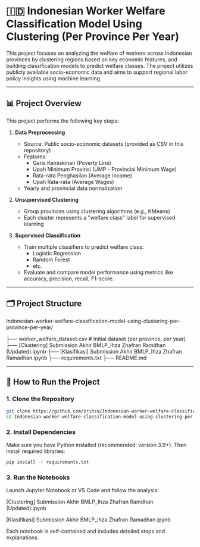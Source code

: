 # 🇮🇩 Indonesian Worker Welfare Classification Model Using Clustering (Per Province Per Year)

This project focuses on analyzing the welfare of workers across Indonesian provinces by clustering regions based on key economic features, and building classification models to predict welfare classes. The project utilizes publicly available socio-economic data and aims to support regional labor policy insights using machine learning.

---

## 📊 Project Overview

This project performs the following key steps:

1. **Data Preprocessing**  
   - Source: Public socio-economic datasets (provided as CSV in this repository)
   - Features:  
     - Garis Kemiskinan (Poverty Line)  
     - Upah Minimum Provinsi (UMP - Provincial Minimum Wage)  
     - Rata-rata Penghasilan (Average Income)  
     - Upah Rata-rata (Average Wages)  
   - Yearly and provincial data normalization

2. **Unsupervised Clustering**  
   - Group provinces using clustering algorithms (e.g., KMeans)
   - Each cluster represents a "welfare class" label for supervised learning

3. **Supervised Classification**  
   - Train multiple classifiers to predict welfare class:
     - Logistic Regression
     - Random Forest
     - etc.
   - Evaluate and compare model performance using metrics like accuracy, precision, recall, F1-score.

---

## 🗂️ Project Structure

Indonesian-worker-welfare-classification-model-using-clustering-per-province-per-year/

├── worker_welfare_dataset.csv # Initial dataset (per province, per year)
├── [Clustering] Submission Akhir BMLP_Ihza Zhafran Ramdhan (Updated).ipynb
├── [Klasifikasi] Submission Akhir BMLP_Ihza Zhafran Ramadhan.ipynb
├── requirements.txt
├── README.md


---

## 🧠 How to Run the Project

### 1. Clone the Repository

```bash
git clone https://github.com/zrihza/Indonesian-worker-welfare-classification-model-using-clustering-per-province-per-year.git
cd Indonesian-worker-welfare-classification-model-using-clustering-per-province-per-year
```

### 2. Install Dependencies
Make sure you have Python installed (recommended: version 3.9+). Then install required libraries:
```bash
pip install -r requirements.txt
```
### 3. Run the Notebooks
Launch Jupyter Notebook or VS Code and follow the analysis:

[Clustering] Submission Akhir BMLP_Ihza Zhafran Ramdhan (Updated).ipynb

[Klasifikasi] Submission Akhir BMLP_Ihza Zhafran Ramadhan.ipynb

Each notebook is self-contained and includes detailed steps and explanations.

